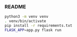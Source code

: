 ### README

```bash
python3 -m venv venv
. venv/bin/activate
pip install -r requirements.txt
FLASK_APP=app.py flask run
```
